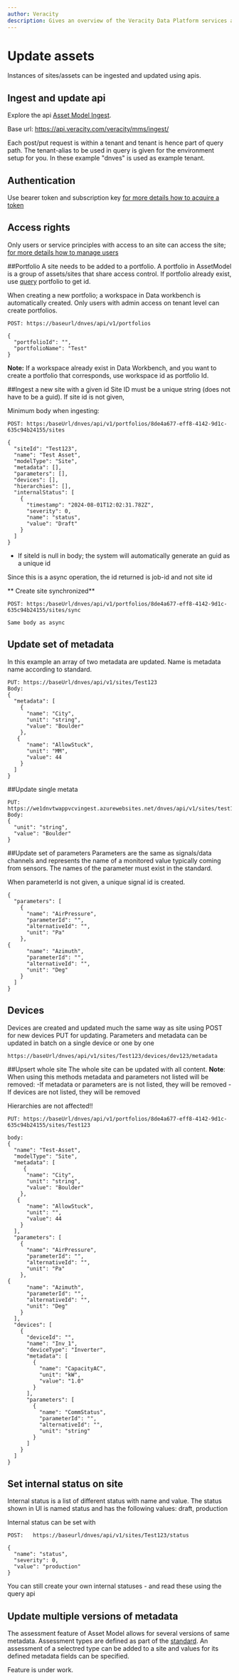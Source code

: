```yaml
---
author: Veracity
description: Gives an overview of the Veracity Data Platform services and related components.
---
```


# Update assets
Instances of sites/assets can be ingested and updated using apis.

## Ingest and update api
Explore the api [Asset Model Ingest](https://developer.veracity.com/docs/section/api-explorer/76904bcb-1aaf-4a2f-8512-3af36fdadb2f/developerportal/DataFabric-MMS-Ingest-API-swagger.json). 

Base url: https://api.veracity.com/veracity/mms/ingest/

Each post/put request is within a tenant and tenant is hence part of query path. 
The tenant-alias to be used in query is given for the environment setup for you.  In these example "dnves" is used as example tenant.

## Authentication
Use bearer token and subscription key [for more details how to acquire a token](..authentication.md)

## Access rights
Only users or service principles with access to an site can access the site; [for more details how to manage users](accesscontrol.md)

##Portfolio
A site needs to be added to a portfolio. A portfolio in AssetModel is a group of assets/sites that share access control. If portfolio already exist, use [query](assetmodelQuery.md) portfolio to get id.

When creating a new portfolio; a workspace in Data workbench is automatically created.
Only users with admin access on tenant level can create portfolios.

```
POST: https://baseurl/dnves/api/v1/portfolios

{
  "portfolioId": "",
  "portfolioName": "Test"
}
```

**Note:** If a workspace already exist in Data Workbench, and you want to create a portfolio that corresponds, use workspace id as portfolio Id.


##Ingest a new site with a given id
Site ID must be a unique string (does not have to be a guid). If site id is not given, 

Minimum body when ingesting:
```
POST: https:/baseUrl/dnves/api/v1/portfolios/8de4a677-eff8-4142-9d1c-635c94b24155/sites 

{
  "siteId": "Test123",
  "name": "Test Asset",
  "modelType": "Site",
  "metadata": [], 
  "parameters": [],   
  "devices": [],         
  "hierarchies": [],    
  "internalStatus": [
    {
      "timestamp": "2024-08-01T12:02:31.782Z",
      "severity": 0,
      "name": "status",
      "value": "Draft"
    }
  ]
}

```
- If siteId is null in body; the system will automatically generate an guid as a unique id

Since this is a async operation, the id returned is job-id and not site id

** Create site synchronized**
```
POST: https:/baseUrl/dnves/api/v1/portfolios/8de4a677-eff8-4142-9d1c-635c94b24155/sites/sync 

Same body as async
```

## Update set of metadata
In this example an array of two metadata are updated. Name is metadata name according to standard. 
```
PUT: https://baseUrl/dnves/api/v1/sites/Test123
Body:
{
  "metadata": [
    {
      "name": "City",
      "unit": "string",
      "value": "Boulder"
    },
   {
      "name": "AllowStuck",
      "unit": "MM",
      "value": 44
    }
  ]
}
```

##Update single metata
```
PUT: https://we1dnvtwappvcvingest.azurewebsites.net/dnves/api/v1/sites/test123/metadata/City
Body:
{
  "unit": "string",
  "value": "Boulder"
}
```
##Update set of parameters
Parameters are the same as signals/data channels and represents the name of a monitored value typically coming from sensors. The names of the parameter must exist in the standard.

When parameterId is not given, a unique signal id is created. 
```
{
  "parameters": [
    {
      "name": "AirPressure",
      "parameterId": "",
      "alternativeId": "",
      "unit": "Pa"
    },
{
      "name": "Azimuth",
      "parameterId": "",
      "alternativeId": "",
      "unit": "Deg"
    }
  ]
}
```

## Devices
Devices are created and updated much the same way as site using
POST for new devices
PUT for updating. Parameters and metadata can be updated in batch on a single device or one by one

```
https://baseUrl/dnves/api/v1/sites/Test123/devices/dev123/metadata
```

##Upsert whole site
The whole site can be updated with all content. 
**Note**: When using this methods metadata and parameters not listed will be removed:
-If metadata or parameters are is not listed, they will be removed
-If devices are not listed, they will be removed

Hierarchies are not affected!!
```
PUT: https://baseUrl/dnves/api/v1/portfolios/8de4a677-eff8-4142-9d1c-635c94b24155/sites/Test123

body:
{
  "name": "Test-Asset",
  "modelType": "Site",
  "metadata": [
     {
      "name": "City",
      "unit": "string",
      "value": "Boulder"
    },
   {
      "name": "AllowStuck",
      "unit": "",
      "value": 44
    }
  ],
  "parameters": [
    {
      "name": "AirPressure",
      "parameterId": "",
      "alternativeId": "",
      "unit": "Pa"
    },
{
      "name": "Azimuth",
      "parameterId": "",
      "alternativeId": "",
      "unit": "Deg"
    }
  ],
  "devices": [
    {
      "deviceId": "",
      "name": "Inv_1",
      "deviceType": "Inverter",
      "metadata": [
        {
          "name": "CapacityAC",
          "unit": "kW",
          "value": "1.0"
        }
      ],
      "parameters": [
        {
          "name": "CommStatus",
          "parameterId": "",
          "alternativeId": "",
          "unit": "string"
        }
      ]
    }
  ]
}
```



## Set internal status on site
Internal status is a list of different status with name and value. The status shown in UI is named status and has the following values: draft, production

Internal status can be set with 
```
POST:   https://baseurl/dnves/api/v1/sites/Test123/status

{
  "name": "status",
  "severity": 0,
  "value": "production"
}
```

You can still create your own internal statuses - and read these using the query api


## Update multiple versions of metadata
The assessment feature of Asset Model allows for several versions of same metadata.
Assessment types are defined as part of the [standard](standard.md). An assessment of a selectred type can be added to a site and values for its defined metadata fields can be specified.

Feature is under work.